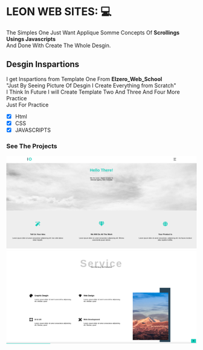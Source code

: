 # LEON WEB SITES: 💻

The Simples One Just Want Applique Somme Concepts Of **Scrollings Usings Javascripts** </br>
And Done With Create The Whole Desgin.

## Desgin Inspartions

I get Inspartions from Template One From **Elzero_Web_School** <br />
"Just By Seeing Picture Of Desgin I Create Everything from Scratch" <br />
I Think In Future I will Create Template Two And Three And Four More Practice <br/>
Just For Practice

- [x] Html
- [x] CSS
- [x] JAVASCRIPTS

### See The Projects

<center><a href="https://u-shen.github.io/LEON_WEB_SITES/"></a></center>

![alt text](./assets/SHOWCASE1.png)
<br />
![alt text](./assets/SHOWCASE2.png)
<br />
